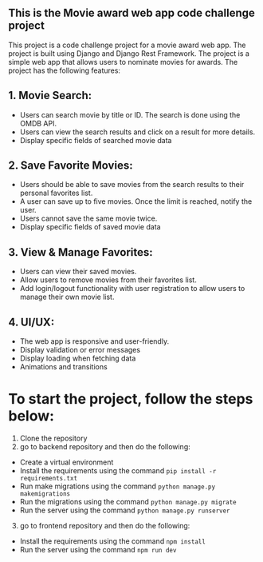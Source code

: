 ## This is the Movie award web app code challenge project

This project is a code challenge project for a movie award web app. The project is built using Django and Django Rest Framework. The project is a simple web app that allows users to nominate movies for awards. The project has the following features:

## 1. Movie Search:
- Users can search movie by title or ID. The search is done using the OMDB API.
- Users can view the search results and click on a result for more details.
- Display specific fields of searched movie data 

## 2. Save Favorite Movies:
- Users should be able to save movies from the search results to their
personal favorites list.
- A user can save up to five movies. Once the limit is reached, notify the
user.
- Users cannot save the same movie twice.
- Display specific fields of saved movie data

## 3. View & Manage Favorites:
- Users can view their saved movies.
- Allow users to remove movies from their favorites list.
- Add login/logout functionality with user registration to allow users to
manage their own movie list.

## 4. UI/UX:
- The web app is responsive and user-friendly.
- Display validation or error messages
- Display loading when fetching data
- Animations and transitions

# To start the project, follow the steps below:

1. Clone the repository
2. go to backend repository and then do the following:
- Create a virtual environment
- Install the requirements using the command `pip install -r requirements.txt`
- Run make migrations using the command `python manage.py makemigrations`
- Run the migrations using the command `python manage.py migrate`
- Run the server using the command `python manage.py runserver`
3. go to frontend repository and then do the following:
- Install the requirements using the command `npm install`
- Run the server using the command `npm run dev`

